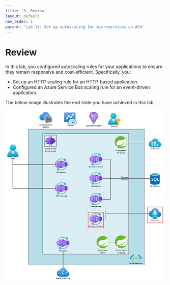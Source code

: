 ```yaml
---
title: '3. Review'
layout: default
nav_order: 1
parent: 'Lab 11: Set up autoscaling for microservices on ACA'
---
```


# Review

In this lab, you configured autoscaling rules for your applications to ensure they remain responsive and cost-efficient. Specifically, you: 

- Set up an HTTP scaling rule for an HTTP-based application.
- Configured an Azure Service Bus scaling rule for an event-driven application.


The below image illustrates the end state you have achieved in this lab.

![lab 11 overview](../../images/acalab9.png)
